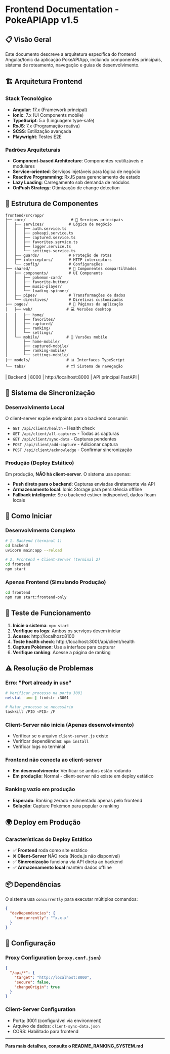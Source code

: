 # Frontend Documentation - PokeAPIApp v1.5

## 📋 Visão Geral

Este documento descreve a arquitetura específica do frontend Angular/Ionic da aplicação PokeAPIApp, incluindo componentes principais, sistema de roteamento, navegação e guias de desenvolvimento.

## 🏗️ Arquitetura Frontend

### **Stack Tecnológico**
- **Angular**: 17.x (Framework principal)
- **Ionic**: 7.x (UI Components mobile)
- **TypeScript**: 5.x (Linguagem type-safe)
- **RxJS**: 7.x (Programação reativa)
- **SCSS**: Estilização avançada
- **Playwright**: Testes E2E

### **Padrões Arquiteturais**
- **Component-based Architecture**: Componentes reutilizáveis e modulares
- **Service-oriented**: Serviços injetáveis para lógica de negócio
- **Reactive Programming**: RxJS para gerenciamento de estado
- **Lazy Loading**: Carregamento sob demanda de módulos
- **OnPush Strategy**: Otimização de change detection

## 📁 Estrutura de Componentes

```
frontend/src/app/
├── core/                    # 🔧 Serviços principais
│   ├── services/           # Lógica de negócio
│   │   ├── auth.service.ts
│   │   ├── pokeapi.service.ts
│   │   ├── captured.service.ts
│   │   ├── favorites.service.ts
│   │   ├── logger.service.ts
│   │   └── settings.service.ts
│   ├── guards/             # Proteção de rotas
│   ├── interceptors/       # HTTP interceptors
│   └── config/             # Configurações
├── shared/                 # 🔄 Componentes compartilhados
│   ├── components/         # UI Components
│   │   ├── pokemon-card/
│   │   ├── favorite-button/
│   │   ├── music-player/
│   │   └── loading-spinner/
│   ├── pipes/              # Transformações de dados
│   └── directives/         # Diretivas customizadas
├── pages/                  # 📱 Páginas da aplicação
│   ├── web/               # 💻 Versões desktop
│   │   ├── home/
│   │   ├── favorites/
│   │   ├── captured/
│   │   ├── ranking/
│   │   └── settings/
│   └── mobile/            # 📱 Versões mobile
│       ├── home-mobile/
│       ├── captured-mobile/
│       ├── ranking-mobile/
│       └── settings-mobile/
├── models/                # 📊 Interfaces TypeScript
└── tabs/                  # 🗂️ Sistema de navegação
```
| Backend | 8000 | http://localhost:8000 | API principal FastAPI |

## 🔄 Sistema de Sincronização

### Desenvolvimento Local
O client-server expõe endpoints para o backend consumir:

- `GET /api/client/health` - Health check
- `GET /api/client/all-captures` - Todas as capturas
- `GET /api/client/sync-data` - Capturas pendentes
- `POST /api/client/add-capture` - Adicionar captura
- `POST /api/client/acknowledge` - Confirmar sincronização

### Produção (Deploy Estático)
Em produção, **NÃO há client-server**. O sistema usa apenas:

- **Push direto para o backend**: Capturas enviadas diretamente via API
- **Armazenamento local**: Ionic Storage para persistência offline
- **Fallback inteligente**: Se o backend estiver indisponível, dados ficam locais

## 🚀 Como Iniciar

### Desenvolvimento Completo
```bash
# 1. Backend (terminal 1)
cd backend
uvicorn main:app --reload

# 2. Frontend + Client-Server (terminal 2)
cd frontend
npm start
```

### Apenas Frontend (Simulando Produção)
```bash
cd frontend
npm run start:frontend-only
```

## 🧪 Teste de Funcionamento

1. **Inicie o sistema**: `npm start`
2. **Verifique os logs**: Ambos os serviços devem iniciar
3. **Acesse**: http://localhost:8100
4. **Teste health check**: http://localhost:3001/api/client/health
5. **Capture Pokémon**: Use a interface para capturar
6. **Verifique ranking**: Acesse a página de ranking

## ⚠️ Resolução de Problemas

### Erro: "Port already in use"
```bash
# Verificar processo na porta 3001
netstat -ano | findstr :3001

# Matar processo se necessário
taskkill /PID <PID> /F
```

### Client-Server não inicia (Apenas desenvolvimento)
- Verificar se o arquivo `client-server.js` existe
- Verificar dependências: `npm install`
- Verificar logs no terminal

### Frontend não conecta ao client-server
- **Em desenvolvimento**: Verificar se ambos estão rodando
- **Em produção**: Normal - client-server não existe em deploy estático

### Ranking vazio em produção
- **Esperado**: Ranking zerado e alimentado apenas pelo frontend
- **Solução**: Capture Pokémon para popular o ranking

## 🌍 Deploy em Produção

### Características do Deploy Estático
- ✅ **Frontend** roda como site estático
- ❌ **Client-Server** NÃO roda (Node.js não disponível)
- ✅ **Sincronização** funciona via API direta ao backend
- ✅ **Armazenamento local** mantém dados offline

## 📦 Dependências

O sistema usa `concurrently` para executar múltiplos comandos:

```json
{
  "devDependencies": {
    "concurrently": "^x.x.x"
  }
}
```

## 🔧 Configuração

### Proxy Configuration (`proxy.conf.json`)
```json
{
  "/api/*": {
    "target": "http://localhost:8000",
    "secure": false,
    "changeOrigin": true
  }
}
```

### Client-Server Configuration
- Porta: 3001 (configurável via environment)
- Arquivo de dados: `client-sync-data.json`
- CORS: Habilitado para frontend

---

**Para mais detalhes, consulte o README_RANKING_SYSTEM.md**
